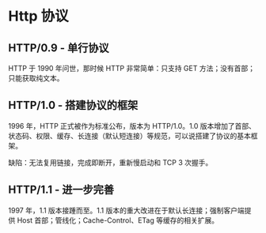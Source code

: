 # Http 协议

## HTTP/0.9 - 单行协议

HTTP 于 1990 年问世，那时候 HTTP 非常简单：只支持 GET 方法；没有首部；只能获取纯文本。

## HTTP/1.0 - 搭建协议的框架

1996 年，HTTP 正式被作为标准公布，版本为 HTTP/1.0。1.0 版本增加了首部、状态码、权限、缓存、长连接（默认短连接）等规范，可以说搭建了协议的基本框架。

缺陷：无法复用链接，完成即断开，重新慢启动和 TCP 3 次握手。

## HTTP/1.1 - 进一步完善

1997 年，1.1 版本接踵而至。1.1 版本的重大改进在于默认长连接；强制客户端提供 Host 首部；管线化；Cache-Control、ETag 等缓存的相关扩展。

